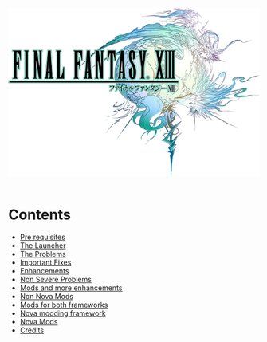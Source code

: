 ![img](images/13-1_logo.png)
<br><br>
# Contents
* [Pre requisites](docs/prerequisites.md)
* [The Launcher](docs/launcher.md)
* [The Problems](docs/problems.md)
* [Important Fixes](docs/important_fixes.md)
* [Enhancements](docs/enhancements.md)
* [Non Severe Problems](docs/non_severe_problems.md)
* [Mods and more enhancements](docs/mods_and_more_enhancements.md)
* [Non Nova Mods](docs/non_nova_mods.md)
* [Mods for both frameworks](docs/mods_for_both_frameworks.md)
* [Nova modding framework](docs/nova_modding_framework.md)
* [Nova Mods](docs/nova_mods.md)
* [Credits](docs/credits.md)
<br><br>